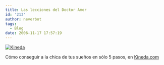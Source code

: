 ```yaml
---
title: Las lecciones del Doctor Amor
id: '213'
author: neverbot
tags:
  - Blog
date: 2006-11-17 17:57:19
---
```


[![Kineda](./LegoDating.jpg "Kineda")](http://www.kineda.com/?p=1096 "Kineda")

Cómo conseguir a la chica de tus sueños en sólo 5 pasos, en [Kineda.com](http://www.kineda.com/?p=1096)